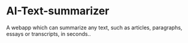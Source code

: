 # AI-Text-summarizer
A webapp which can summarize any text, such as articles, paragraphs, essays or transcripts, in seconds..
